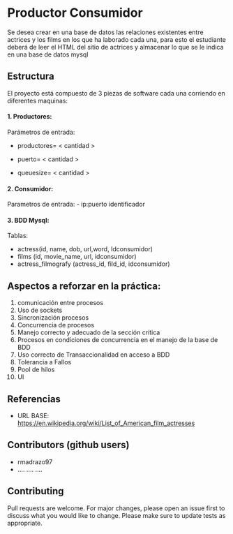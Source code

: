 # Productor Consumidor

Se desea crear en una base de datos las relaciones existentes entre actrices y los films en los que ha laborado cada una, para esto el estudiante deberá de leer el HTML del sitio de actrices y almacenar lo que se le indica  en una base de datos mysql 

## Estructura

El proyecto está compuesto de 3 piezas de software cada una corriendo en diferentes maquinas: 

#### 1. Productores: 

  Parámetros de entrada: 

   - productores= < cantidad > 

   - puerto= < cantidad > 

  - queuesize= < cantidad >

#### 2. Consumidor: 

  Parametros de entrada:
    - ip:puerto identificador

#### 3. BDD Mysql:
   Tablas: 
- actress(id, name, dob, url,word, Idconsumidor)
- films (id, movie_name, url, idconsumidor) 
- actress_filmografy (actress_id, fild_id, idconsumidor) 

## Aspectos a reforzar en la práctica:

1. comunicación entre procesos 
2. Uso de sockets
3. Sincronización procesos
4. Concurrencia de procesos 
5. Manejo correcto y adecuado de la sección crítica
6. Procesos en condiciones de concurrencia en el manejo de la base de BDD
7. Uso correcto de Transaccionalidad en acceso a BDD
8. Tolerancia a Fallos
9. Pool de hilos
10. UI

## Referencias
- URL BASE: https://en.wikipedia.org/wiki/List_of_American_film_actresses
## Contributors (github users)
- rmadrazo97
- .... .... ....

## Contributing
Pull requests are welcome. For major changes, please open an issue first to discuss what you would like to change.
Please make sure to update tests as appropriate.
